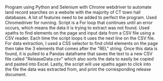 Program using Python and Selenium with Chrome webdriver to automate land record searches on a website with the majority of CT town hall databases. A lot of features need to be added to perfect the program. Used Chromedriver for running. Script is a For loop that continues until an error occurs, which means the data it is trying to extract was not found. Used xpaths to find elements on the page and input data from a CSV file using a CSV reader. Each time the script loops it uses the next line on the CSV file. For data extraction, I used a CSS selector to find child elements on the page then take the 3 elements that comes after the "REL" string. Once this data is found, it is pulled to a Pandas dataframe that saves the text to a new CSV file called "ReleaseData.csv" which also sorts the data to easily be copied and pasted into Excel. Lastly, the script will use xpaths again to click into the file the data was extracted from, and print the corresponding release document.
